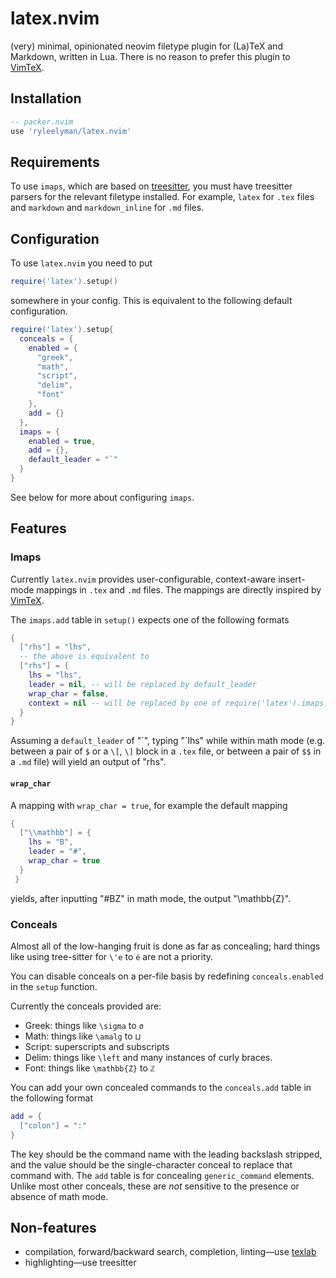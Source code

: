 # latex.nvim

(very) minimal, opinionated neovim filetype plugin for (La)TeX and Markdown, written in Lua.
There is no reason to prefer this plugin to [VimTeX](https://github.com/lervag/vimtex).

## Installation

```lua
-- packer.nvim
use 'ryleelyman/latex.nvim'
```

## Requirements

To use `imaps`, which are based on [treesitter](https://github.com/nvim-treesitter/nvim-treesitter),
you must have treesitter parsers for the relevant filetype installed.
For example, `latex` for `.tex` files
and `markdown` and `markdown_inline` for `.md` files.

## Configuration

To use `latex.nvim` you need to put

```lua
require('latex').setup()
```

somewhere in your config.
This is equivalent to the following default configuration.

```lua
require('latex').setup{
  conceals = {
    enabled = {
      "greek",
      "math",
      "script",
      "delim",
      "font"
    },
    add = {}
  },
  imaps = {
    enabled = true,
    add = {},
    default_leader = "`"
  }
}
```

See below for more about configuring `imaps`.

## Features

### Imaps

Currently `latex.nvim` provides user-configurable, context-aware insert-mode mappings
in `.tex` and `.md` files.
The mappings are directly inspired by [VimTeX](https://github.com/lervag/vimtex).

The `imaps.add` table in `setup()` expects one of the following formats

```lua
{
  ["rhs"] = "lhs",
  -- the above is equivalent to
  ["rhs"] = {
    lhs = "lhs",
    leader = nil, -- will be replaced by default_leader
    wrap_char = false,
    context = nil -- will be replaced by one of require('latex').imaps.tex_math_mode or require('latex').imaps.markdown_math_mode
  }
}
```

Assuming a `default_leader` of "\`", typing "\`lhs" while within math mode
(e.g. between a pair of `$` or a `\[`, `\]` block in a `.tex` file,
or between a pair of `$$` in a `.md` file)
will yield an output of "rhs".

#### `wrap_char`

A mapping with `wrap_char = true`,
for example the default mapping

```lua
{
  ["\\mathbb"] = {
    lhs = "B",
    leader = "#",
    wrap_char = true
  }
 }
 ```
 yields, after inputting "#BZ" in math mode, the output "\mathbb{Z}".
 
 ### Conceals
 
 Almost all of the low-hanging fruit is done as far as concealing;
 hard things like using tree-sitter for `\'e` to `é` are not a priority.
 
 You can disable conceals on a per-file basis by redefining `conceals.enabled` in the `setup` function.
 
 Currently the conceals provided are:
 - Greek: things like `\sigma` to `σ`
 - Math: things like `\amalg` to `⨿`
 - Script: superscripts and subscripts
 - Delim: things like `\left` and many instances of curly braces.
 - Font: things like `\mathbb{Z}` to `ℤ`

You can add your own concealed commands to the `conceals.add` table in the following format

```lua
add = {
  ["colon"] = ":"
}
```

The key should be the command name with the leading backslash stripped,
and the value should be the single-character conceal to replace that command with.
The `add` table is for concealing `generic_command` elements.
Unlike most other conceals, these are *not* sensitive to the presence or absence of math mode.
 
 ## Non-features
 
 - compilation, forward/backward search, completion, linting—use [texlab](https://github.com/latex-lsp/texlab)
 - highlighting—use treesitter
